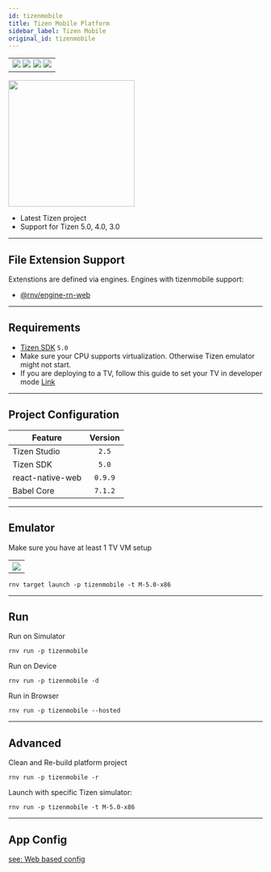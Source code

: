 ```yaml
---
id: tizenmobile
title: Tizen Mobile Platform
sidebar_label: Tizen Mobile
original_id: tizenmobile
---
```


<table>
  <tr>
  <td>
    <img src="https://img.shields.io/badge/Mac-yes-brightgreen.svg" />
    <img src="https://img.shields.io/badge/Windows-yes-brightgreen.svg" />
    <img src="https://img.shields.io/badge/Linux-yes-brightgreen.svg" />
    <img src="https://img.shields.io/badge/HostMode-yes-brightgreen.svg" />
  </td>
  </tr>
</table>

<img className="platform-image" src="/img/rnv_tizenmobile.gif" height="250"/>


- Latest Tizen project
- Support for Tizen 5.0, 4.0, 3.0

---
## File Extension Support

<!--EXTENSION_SUPPORT_START-->

Extenstions are defined via engines. Engines with tizenmobile support: 
- [@rnv/engine-rn-web](../engines/engine-rn-web#extensions)

<!--EXTENSION_SUPPORT_END-->

---
## Requirements

- [Tizen SDK](https://developer.tizen.org/ko/development/tizen-studio/configurable-sdk) `5.0`
- Make sure your CPU supports virtualization. Otherwise Tizen emulator might not start.
- If you are deploying to a TV, follow this guide to set your TV in developer mode [Link](https://developer.samsung.com/tv/develop/getting-started/using-sdk/tv-device)

---
## Project Configuration

| Feature          | Version |
| ---------------- | :-----: |
| Tizen Studio     |  `2.5`  |
| Tizen SDK        |  `5.0`  |
| react-native-web | `0.9.9` |
| Babel Core       | `7.1.2` |

---
## Emulator

Make sure you have at least 1 TV VM setup

<table>
  <tr>
    <th>
    <img src="/img/tizen_mobile1.png" />
    </th>
  </tr>
</table>

```
rnv target launch -p tizenmobile -t M-5.0-x86
```

---
## Run

Run on Simulator

```
rnv run -p tizenmobile
```

Run on Device

```
rnv run -p tizenmobile -d
```

Run in Browser

```
rnv run -p tizenmobile --hosted
```

---
## Advanced

Clean and Re-build platform project

```
rnv run -p tizenmobile -r
```

Launch with specific Tizen simulator:

```
rnv run -p tizenmobile -t M-5.0-x86
```

---
## App Config

[see: Web based config](../api/schemas/rnv.project.md)
